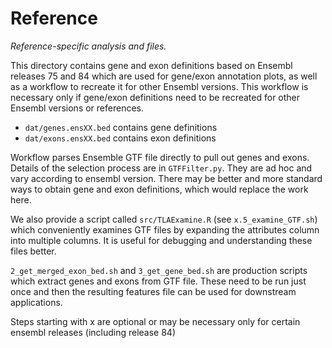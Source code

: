 # Reference

*Reference-specific analysis and files.*

This directory contains gene and exon definitions based on Ensembl releases 75 and 84 which are
used for gene/exon annotation plots, as well as a workflow to recreate it for other Ensembl versions.
This workflow is necessary only if gene/exon definitions need to be recreated for other Ensembl
versions or references.

* `dat/genes.ensXX.bed` contains gene definitions
* `dat/exons.ensXX.bed` contains exon definitions

Workflow parses Ensemble GTF file directly to pull out genes and exons.  Details of the selection process
are in `GTFFilter.py`.  They are ad hoc and vary according to ensembl version.  There may be better and
more standard ways to obtain gene and exon definitions, which would replace the work here.

We also provide a script called `src/TLAExamine.R` (see `x.5_examine_GTF.sh`)
which conveniently examines GTF files by expanding the attributes column into
multiple columns.  It is useful for debugging and understanding these files better.

`2_get_merged_exon_bed.sh` and `3_get_gene_bed.sh` are production scripts which extract genes and exons
    from GTF file.  These need to be run just once and then the resulting features file can be used
    for downstream applications.

Steps starting with x are optional or may be necessary only for certain ensembl releases (including release 84)
